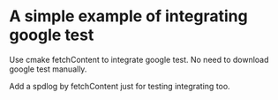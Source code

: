 # A simple example of integrating google test

Use cmake fetchContent to integrate google test. No need to download google test manually.

Add a spdlog by fetchContent just for testing integrating too.